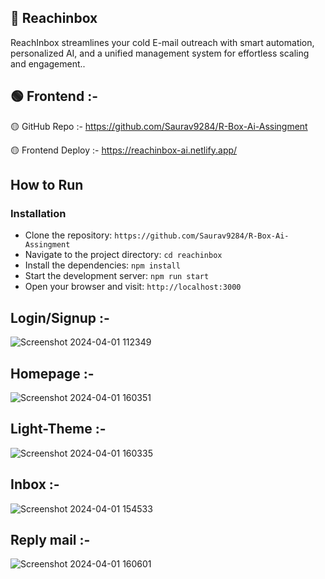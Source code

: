## 📧 Reachinbox

ReachInbox streamlines your cold E-mail outreach with smart automation, personalized AI, and a unified management system for effortless scaling and engagement..

## 🟢 Frontend :-

🟡 GitHub Repo :- https://github.com/Saurav9284/R-Box-Ai-Assingment

🟡 Frontend Deploy :- https://reachinbox-ai.netlify.app/

 ## How to Run <br/>
 
   ### Installation 
   
   - Clone the repository:  `https://github.com/Saurav9284/R-Box-Ai-Assingment` 
   - Navigate to the project directory:   `cd reachinbox` 
   - Install the dependencies:   `npm install` 
   - Start the development server:   `npm run start`
   - Open your browser and visit:   `http://localhost:3000`

## Login/Signup :- 

![Screenshot 2024-04-01 112349](https://github.com/Saurav9284/R-Box-Ai-Assingment/assets/135011685/3b9b864f-c4d3-40d9-a351-856b57e1686b)

## Homepage :- 

![Screenshot 2024-04-01 160351](https://github.com/Saurav9284/R-Box-Ai-Assingment/assets/135011685/93ae2adc-cf20-4f96-9b1f-da6856995ff8)


## Light-Theme :-

![Screenshot 2024-04-01 160335](https://github.com/Saurav9284/R-Box-Ai-Assingment/assets/135011685/59190c5e-04bf-4e40-9278-eeaa419e74da)


## Inbox :-

![Screenshot 2024-04-01 154533](https://github.com/Saurav9284/R-Box-Ai-Assingment/assets/135011685/b49c54c0-7703-4f34-a9fe-d9544a88f084)

## Reply mail :-

![Screenshot 2024-04-01 160601](https://github.com/Saurav9284/R-Box-Ai-Assingment/assets/135011685/e935af31-7522-41dc-b727-8fde8a91c99b)














